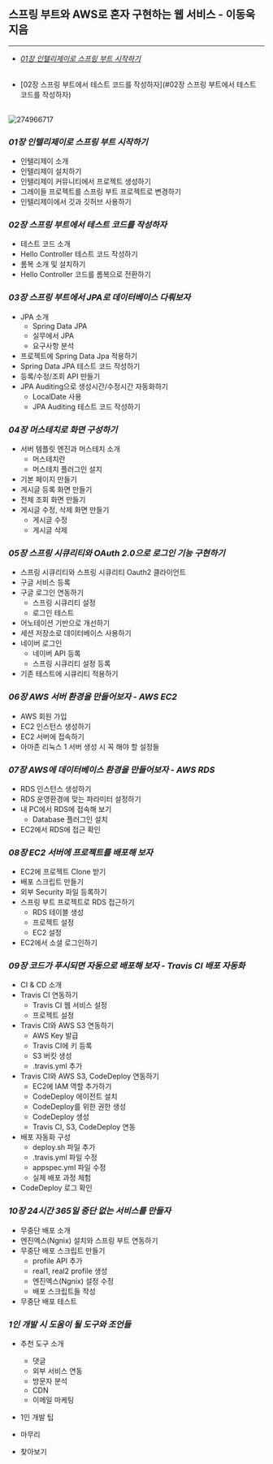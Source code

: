 ## 스프링 부트와 AWS로 혼자 구현하는 웹 서비스 - 이동욱 지음
-------------------------------------------------------------

- [*01장 인텔리제이로 스프링 부트 시작하기*](#*01장-인텔리제이로-스프링-부트-시작하기*) <br><br>

- [02장 스프링 부트에서 테스트 코드를 작성하자](#02장 스프링 부트에서 테스트 코드를 작성하자) <br><br>


![274966717](https://user-images.githubusercontent.com/50076031/103092075-69f9f080-4639-11eb-8d47-dc714b55713e.jpg)

### *01장 인텔리제이로 스프링 부트 시작하기*
  - 인텔리제이 소개
  - 인텔리제이 설치하기
  - 인텔리제이 커뮤니티에서 프로젝트 생성하기
  - 그레이들 프로젝트를 스프링 부트 프로젝트로 변경하기
  - 인텔리제이에서 깃과 깃허브 사용하기
  
  
### *02장 스프링 부트에서 테스트 코드를 작성하자*
  - 테스트 코드 소개
  - Hello Controller 테스트 코드 작성하기
  - 롬복 소개 및 설치하기
  - Hello Controller 코드를 롬복으로 전환하기
  
### *03장 스프링 부트에서 JPA로 데이터베이스 다뤄보자*
  - JPA 소개
    - Spring Data JPA
    - 실무에서 JPA
    - 요구사항 분석
  - 프로젝트에 Spring Data Jpa 적용하기
  - Spring Data JPA 테스트 코드 작성하기
  - 등록/수정/조회 API 만들기
  - JPA Auditing으로 생성시간/수정시간 자동화하기
    - LocalDate 사용
    - JPA Auditing 테스트 코드 작성하기

### *04장 머스테치로 화면 구성하기*
  - 서버 템플릿 엔진과 머스테치 소개
    - 머스테치란
    - 머스테치 플러그인 설치
  - 기본 페이지 만들기
  - 게시글 등록 화면 만들기
  - 전체 조회 화면 만들기
  - 게시글 수정, 삭제 화면 만들기
    - 게시글 수정
    - 게시글 삭제
    
### *05장 스프링 시큐리티와 OAuth 2.0으로 로그인 기능 구현하기*
  - 스프링 시큐리티와 스프링 시큐리티 Oauth2 클라이언트
  - 구글 서비스 등록
  - 구글 로그인 연동하기
    - 스프링 시큐리티 설정
    - 로그인 테스트
  - 어노테이션 기반으로 개선하기
  - 세션 저장소로 데이터베이스 사용하기
  - 네이버 로그인
    - 네이버 API 등록
    - 스프링 시큐리티 설정 등록
  - 기존 테스트에 시큐리티 적용하기
  
### *06장 AWS 서버 환경을 만들어보자 - AWS EC2*
  - AWS 회원 가입
  - EC2 인스턴스 생성하기
  - EC2 서버에 접속하기
  - 아마존 리눅스 1 서버 생성 시 꼭 해야 할 설정들

### *07장 AWS에 데이터베이스 환경을 만들어보자 - AWS RDS*
  - RDS 인스턴스 생성하기
  - RDS 운영환경에 맞는 파라미터 설정하기
  - 내 PC에서 RDS에 접속해 보기
    - Database 플러그인 설치
  - EC2에서 RDS에 접근 확인
  
### *08장 EC2 서버에 프로젝트를 배포해 보자*
  - EC2에 프로젝트 Clone 받기
  - 배포 스크립트 만들기
  - 외부 Security 파일 등록하기
  - 스프링 부트 프로젝트로 RDS 접근하기
    - RDS 테이블 생성
    - 프로젝트 설정
    - EC2 설정
  - EC2에서 소셜 로그인하기

### *09장 코드가 푸시되면 자동으로 배포해 보자 - Travis CI 배포 자동화*
  - CI & CD 소개
  - Travis CI 연동하기
    - Travis CI 웹 서비스 설정
    - 프로젝트 설정
  - Travis CI와 AWS S3 연동하기
    - AWS Key 발급
    - Travis CI에 키 등록
    - S3 버킷 생성
    - .travis.yml 추가
  - Travis CI와 AWS S3, CodeDeploy 연동하기
    - EC2에 IAM 역할 추가하기
    - CodeDeploy 에이전트 설치
    - CodeDeploy를 위한 권한 생성
    - CodeDeploy 생성
    - Travis CI, S3, CodeDeploy 연동
  - 배포 자동화 구성
    - deploy.sh 파일 추가
    - .travis.yml 파일 수정
    - appspec.yml 파일 수정
    - 실제 배포 과정 체험
  - CodeDeploy 로그 확인

### *10장 24시간 365일 중단 없는 서비스를 만들자*
  - 무중단 배포 소개
  - 엔진엑스(Ngnix) 설치와 스프링 부트 연동하기
  - 무중단 배포 스크립트 만들기
    - profile API 추가
    - real1, real2 profile 생성
    - 엔진엑스(Ngnix) 설정 수정
    - 배포 스크립트들 작성
  - 무중단 배포 테스트

### *1인 개발 시 도움이 될 도구와 조언들*
  - 추천 도구 소개
    - 댓글
    - 외부 서비스 연동
    - 방문자 분석
    - CDN
    - 이메일 마케팅
  - 1인 개발 팁
  - 마무리
  
- 찾아보기
  
  
  
  

